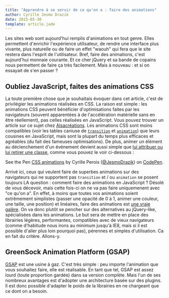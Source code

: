```yaml
---
title: "Apprendre à se servir de ce qu'on a : faire des animations"
author: Cyrille Jesmo Drazik
date: 2015-05-30
template: article.jade
---
```


Les sites web sont aujourd'hui remplis d'animations en tout genre. Elles permettent d'enrichir l'expérience utilisateur, de rendre une interface plus vivante, plus naturelle ou de faire un effet "waouh" qui fera que le site restera dans l'esprit de l'utilisateur. Bref, faire des animations, c'est aujourd'hui monnaie courante. Et ce cher jQuery et sa bande de copains nous permettent de faire ça très facilement. Mais à nouveau : et si on essayait de s'en passer ?

## Oubliez JavaScript, faites des animations CSS

La toute première chose que je souhaitais évoquer dans cet article, c'est de privilégier les animations réalisées en CSS. La raison est simple : les animations CSS peuvent bénéficier d'optimisations faites par les navigateurs (souvent apparentées à de l'accélération matérielle sans en être réellement), pas celles réalisées en JavaScript. Vous pouvez trouver un article sur ce sujet chez [Alsacréations](http://www.alsacreations.com/astuce/lire/1565-acceleration-materielle-au-service-de-vos-animations-css.html). Les animations CSS sont moins compatibles (voir les tables caniuse de [`transition`](http://caniuse.com/#feat=css-transitions) et [`animation`](http://caniuse.com/#feat=css-animation)) que leurs cousines en JavaScript, mais sont la plupart du temps plus efficaces et agréables (du fait des fameuses optimisations). De plus, animer un élément au déclenchement d'un événement devient aussi simple que [lui attribuer ou lui retirer une classe](/articles/apprendre-a-se-servir-de-ce-quon-a-manipuler-styles-elements/), comme vous pouvez le voir ci-dessous :

<p data-height="268" data-theme-id="15557" data-slug-hash="wagdmZ" data-default-tab="result" data-user="JesmoDrazik" class='codepen'>See the Pen <a href='http://codepen.io/JesmoDrazik/pen/wagdmZ/'>CSS animations</a> by Cyrille Perois (<a href='http://codepen.io/JesmoDrazik'>@JesmoDrazik</a>) on <a href='http://codepen.io'>CodePen</a>.</p>
<script async src="//assets.codepen.io/assets/embed/ei.js"></script>

Arrivé ici, ceux qui veulent faire de superbes animations sur des navigateurs qui ne supportent pas `transition` et / ou `animation` se posent toujours LA question : comment faire des animations en JavaScript ? Désolé de vous décevoir, mais cette fois-ci on ne va pas faire uniquemenent avec "ce qu'on a". En effet, à moins que toutes vos animations soient extrêmement simplistes (passer une opacité de 0 à 1, animer une couleur, une taille, une position) et linéaires, faire des animations est [une vraie galère](http://javascript.info/tutorial/animation). On va donc plutôt se pencher sur des alternatives au jQuery-like, spécialisées dans les animations. Le but sera de mettre en place des librairies légères, performantes, compatibles avec de vieux navigateurs (comme d'habitude nous irons au minimum jusqu'à IE8, mais si il est possible d'aller plus loin pourquoi pas), pérennes et simples d'utilisation. Ca en fait du critère. Allons-y.

## GreenSock Animation Platform (GSAP)

[GSAP](http://greensock.com/gsap) est une usine à gaz. C'est très simple : peu importe l'animation que vous souhaitez faire, elle est réalisable. En tant que tel, GSAP est assez lourd (toute proportion gardée) dans sa version complète. Mais l'un de ses nombreux avantages est d'adopter une architecture basée sur des plugins. Il est donc possible d'adapter le poids de la librairies en ne chargeant que ce dont on a besoin.